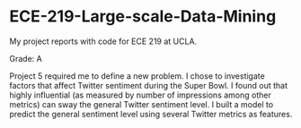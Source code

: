 # ECE-219-Large-scale-Data-Mining
My project reports with code for ECE 219 at UCLA. 

Grade: A

Project 5 required me to define a new problem. I chose to investigate factors that affect Twitter sentiment during the Super Bowl. I found out that highly influential (as measured by number of impressions among other metrics) can sway the general Twitter sentiment level. I built a model to predict the general sentiment level using several Twitter metrics as features.

